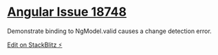 # [Angular Issue 18748](https://github.com/angular/angular/issues/18748)

Demonstrate binding to NgModel.valid causes a change detection error.

[Edit on StackBlitz ⚡️](https://stackblitz.com/edit/angular-ivy-jknx34?file=src%2Fapp%2Fapp.component.ts)
